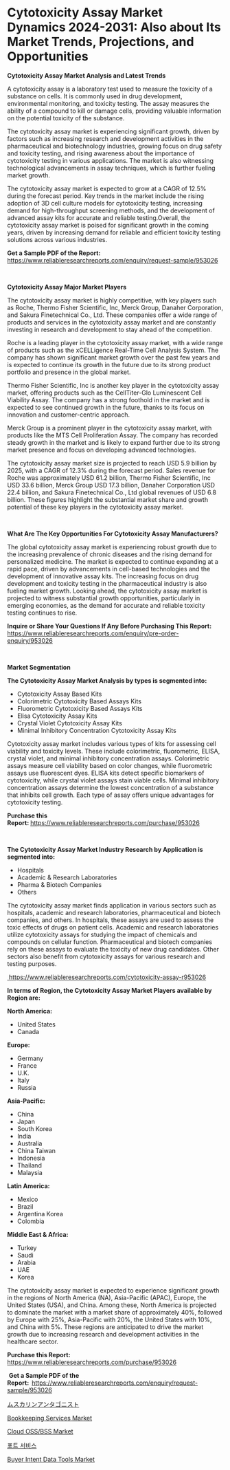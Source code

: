 <p><h1>Cytotoxicity Assay Market Dynamics 2024-2031: Also about Its Market Trends, Projections, and Opportunities</h1></p><p><strong>Cytotoxicity Assay Market Analysis and Latest Trends</strong></p>
<p><p>A cytotoxicity assay is a laboratory test used to measure the toxicity of a substance on cells. It is commonly used in drug development, environmental monitoring, and toxicity testing. The assay measures the ability of a compound to kill or damage cells, providing valuable information on the potential toxicity of the substance.</p><p>The cytotoxicity assay market is experiencing significant growth, driven by factors such as increasing research and development activities in the pharmaceutical and biotechnology industries, growing focus on drug safety and toxicity testing, and rising awareness about the importance of cytotoxicity testing in various applications. The market is also witnessing technological advancements in assay techniques, which is further fueling market growth.</p><p>The cytotoxicity assay market is expected to grow at a CAGR of 12.5% during the forecast period. Key trends in the market include the rising adoption of 3D cell culture models for cytotoxicity testing, increasing demand for high-throughput screening methods, and the development of advanced assay kits for accurate and reliable testing.Overall, the cytotoxicity assay market is poised for significant growth in the coming years, driven by increasing demand for reliable and efficient toxicity testing solutions across various industries.</p></p>
<p><strong>Get a Sample PDF of the Report:&nbsp;</strong> <a href="https://www.reliableresearchreports.com/enquiry/request-sample/953026">https://www.reliableresearchreports.com/enquiry/request-sample/953026</a></p>
<p>&nbsp;</p>
<p><strong>Cytotoxicity Assay Major Market Players</strong></p>
<p><p>The cytotoxicity assay market is highly competitive, with key players such as Roche, Thermo Fisher Scientific, Inc, Merck Group, Danaher Corporation, and Sakura Finetechnical Co., Ltd. These companies offer a wide range of products and services in the cytotoxicity assay market and are constantly investing in research and development to stay ahead of the competition.</p><p>Roche is a leading player in the cytotoxicity assay market, with a wide range of products such as the xCELLigence Real-Time Cell Analysis System. The company has shown significant market growth over the past few years and is expected to continue its growth in the future due to its strong product portfolio and presence in the global market.</p><p>Thermo Fisher Scientific, Inc is another key player in the cytotoxicity assay market, offering products such as the CellTiter-Glo Luminescent Cell Viability Assay. The company has a strong foothold in the market and is expected to see continued growth in the future, thanks to its focus on innovation and customer-centric approach.</p><p>Merck Group is a prominent player in the cytotoxicity assay market, with products like the MTS Cell Proliferation Assay. The company has recorded steady growth in the market and is likely to expand further due to its strong market presence and focus on developing advanced technologies.</p><p>The cytotoxicity assay market size is projected to reach USD 5.9 billion by 2025, with a CAGR of 12.3% during the forecast period. Sales revenue for Roche was approximately USD 61.2 billion, Thermo Fisher Scientific, Inc USD 33.6 billion, Merck Group USD 17.3 billion, Danaher Corporation USD 22.4 billion, and Sakura Finetechnical Co., Ltd global revenues of USD 6.8 billion. These figures highlight the substantial market share and growth potential of these key players in the cytotoxicity assay market.</p></p>
<p>&nbsp;</p>
<p><strong>What Are The Key Opportunities For Cytotoxicity Assay Manufacturers?</strong></p>
<p><p>The global cytotoxicity assay market is experiencing robust growth due to the increasing prevalence of chronic diseases and the rising demand for personalized medicine. The market is expected to continue expanding at a rapid pace, driven by advancements in cell-based technologies and the development of innovative assay kits. The increasing focus on drug development and toxicity testing in the pharmaceutical industry is also fueling market growth. Looking ahead, the cytotoxicity assay market is projected to witness substantial growth opportunities, particularly in emerging economies, as the demand for accurate and reliable toxicity testing continues to rise.</p></p>
<p><strong>Inquire or Share Your Questions If Any Before Purchasing This Report:</strong> <a href="https://www.reliableresearchreports.com/enquiry/pre-order-enquiry/953026">https://www.reliableresearchreports.com/enquiry/pre-order-enquiry/953026</a></p>
<p>&nbsp;</p>
<p><strong>Market Segmentation</strong></p>
<p><strong>The Cytotoxicity Assay Market Analysis by types is segmented into:</strong></p>
<p><ul><li>Cytotoxicity Assay Based Kits</li><li>Colorimetric Cytotoxicity Based Assays Kits</li><li>Fluorometric Cytotoxicity Based Assays Kits</li><li>Elisa Cytotoxicity Assay Kits</li><li>Crystal Violet Cytotoxicity Assay Kits</li><li>Minimal Inhibitory Concentration Cytotoxicity Assay Kits</li></ul></p>
<p><p>Cytotoxicity assay market includes various types of kits for assessing cell viability and toxicity levels. These include colorimetric, fluorometric, ELISA, crystal violet, and minimal inhibitory concentration assays. Colorimetric assays measure cell viability based on color changes, while fluorometric assays use fluorescent dyes. ELISA kits detect specific biomarkers of cytotoxicity, while crystal violet assays stain viable cells. Minimal inhibitory concentration assays determine the lowest concentration of a substance that inhibits cell growth. Each type of assay offers unique advantages for cytotoxicity testing.</p></p>
<p><strong>Purchase this Report:&nbsp;</strong><a href="https://www.reliableresearchreports.com/purchase/953026">https://www.reliableresearchreports.com/purchase/953026</a></p>
<p>&nbsp;</p>
<p><strong>The Cytotoxicity Assay Market Industry Research by Application is segmented into:</strong></p>
<p><ul><li>Hospitals</li><li>Academic & Research Laboratories</li><li>Pharma & Biotech Companies</li><li>Others</li></ul></p>
<p><p>The cytotoxicity assay market finds application in various sectors such as hospitals, academic and research laboratories, pharmaceutical and biotech companies, and others. In hospitals, these assays are used to assess the toxic effects of drugs on patient cells. Academic and research laboratories utilize cytotoxicity assays for studying the impact of chemicals and compounds on cellular function. Pharmaceutical and biotech companies rely on these assays to evaluate the toxicity of new drug candidates. Other sectors also benefit from cytotoxicity assays for various research and testing purposes.</p></p>
<p><a href="https://www.reliableresearchreports.com/cytotoxicity-assay-r953026">&nbsp;https://www.reliableresearchreports.com/cytotoxicity-assay-r953026</a></p>
<p><strong>In terms of Region, the Cytotoxicity Assay Market Players available by Region are:</strong></p>
<p>
    <p> <strong> North America: </strong>
        <ul>
            <li>United States</li>
            <li>Canada</li>
        </ul>
        </p> 
    <p> <strong> Europe: </strong>
        <ul>
            <li>Germany</li>
            <li>France</li>
            <li>U.K.</li>
            <li>Italy</li>
            <li>Russia</li>
        </ul>
        </p> 
    <p> <strong> Asia-Pacific: </strong>
        <ul>
            <li>China</li>
            <li>Japan</li>
            <li>South Korea</li>
            <li>India</li>
            <li>Australia</li>
            <li>China Taiwan</li>
            <li>Indonesia</li>
            <li>Thailand</li>
            <li>Malaysia</li>
        </ul>
        </p> 
    <p> <strong> Latin America: </strong>
        <ul>
            <li>Mexico</li>
            <li>Brazil</li>
            <li>Argentina Korea</li>
            <li>Colombia</li>
        </ul>
        </p> 
    <p> <strong> Middle East & Africa: </strong>
        <ul>
            <li>Turkey</li>
            <li>Saudi</li>
            <li>Arabia</li>
            <li>UAE</li>
            <li>Korea</li>
        </ul>
    </p>
    </p>
<p><p>The cytotoxicity assay market is expected to experience significant growth in the regions of North America (NA), Asia-Pacific (APAC), Europe, the United States (USA), and China. Among these, North America is projected to dominate the market with a market share of approximately 40%, followed by Europe with 25%, Asia-Pacific with 20%, the United States with 10%, and China with 5%. These regions are anticipated to drive the market growth due to increasing research and development activities in the healthcare sector.</p></p>
<p><strong>Purchase this Report: </strong><a href="https://www.reliableresearchreports.com/purchase/953026">https://www.reliableresearchreports.com/purchase/953026</a></p>
<p>&nbsp;<strong>Get a Sample PDF of the Report:&nbsp;&nbsp;</strong><a href="https://www.reliableresearchreports.com/enquiry/request-sample/953026">https://www.reliableresearchreports.com/enquiry/request-sample/953026</a></p>
<p><strong></strong></p>
<p><p><a href="https://github.com/dadanedu33/Market-Research-Report-List-1/blob/main/515359755527.md">ムスカリンアンタゴニスト</a></p><p><a href="https://github.com/EveKerluke2023/Market-Research-Report-List-1/blob/main/bookkeeping-services-market.md">Bookkeeping Services Market</a></p><p><a href="https://www.linkedin.com/pulse/cloud-ossbss-market-size-outlook-forecast-2024-2031-burst-market-otmne?trackingId=putB%2BbgRcBGIWZYYM3fd%2Bw%3D%3D">Cloud OSS/BSS Market</a></p><p><a href="https://github.com/Hubertstyenger6685/Market-Research-Report-List-1/blob/main/145395753396.md">포트 서비스</a></p><p><a href="https://github.com/angeliabkratze/Market-Research-Report-List-1/blob/main/buyer-intent-data-tools-market.md">Buyer Intent Data Tools Market</a></p></p>